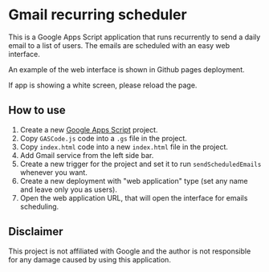 # Gmail recurring scheduler

This is a Google Apps Script application that runs recurrently to send a daily email to a list of users.
The emails are scheduled with an easy web interface.

An example of the web interface is shown in Github pages deployment.

If app is showing a white screen, please reload the page.

## How to use

1. Create a new [Google Apps Script](https://script.google.com/home) project.
2. Copy `GASCode.js` code into a `.gs` file in the project.
3. Copy `index.html` code into a new `index.html` file in the project.
4. Add Gmail service from the left side bar.
5. Create a new trigger for the project and set it to run `sendScheduledEmails` whenever you want.
6. Create a new deployment with "web application" type (set any name and leave only you as users).
7. Open the web application URL, that will open the interface for emails scheduling.

## Disclaimer

This project is not affiliated with Google and the author is not responsible for any damage caused by using this application.